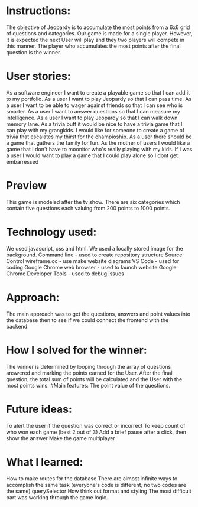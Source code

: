 # Instructions:
The objective of Jeopardy is to accumulate the most points from a 6x6 grid of questions and categories. Our game is made for a single player. However, it is expected the next User will play and they two players will compete in this manner. The player who accumulates the most points after the final question is the winner. 
# User stories:
As a software engineer I want to create a playable game so that I can add it to my portfolio.
As a user I want to play Jeopardy so that I can pass time.
As a user I want to be able to wager against friends so that I can see who is smarter.
As a user I want to answer questions so that I can measure my intelligence.
As a user I want to play Jeopardy so that I can walk down memory lane.
As a trivia buff it would be nice to have a trivia game that I can play with my grangkids.
I would like for someone to create a game of trivia that escalates my thirst for the champioship.
As a user there should be a game that gathers the family for fun.
As the mother of users I would like a game that I don't have to moonitor who's really playing with my kids.
If I was a user I would want to play a game that I could play alone so I dont get embarressed
# Preview
This game is modeled after the tv show. There are six categories which contain five questions each valuing from 200 points to 1000 points.
# Technology used:
We used javascript, css and html.
We used a locally stored image for the background.
Command line - used to create repository structure
Source Control
wireframe.cc - use make website diagrams
VS Code - used for coding
Google Chrome web browser - used to launch website
Google Chrome Developer Tools - used to debug issues
# Approach:
The main approach was to get the questions, answers and point values into the database then to see if we could connect the frontend with the backend.
# How I solved for the winner:
The winner is determined by looping through the array of questions answered and marking the points earned for the User. After the final question, the total sum of points will be calculated and the User with the most points wins.
#Main features:
The point value of the questions.
# Future ideas:
To alert the user if the question was correct or incorrect
To keep count of who won each game (best 2 out of 3)
Add a brief pause after a click, then show the answer
Make the game multiplayer
# What I learned:
How to make routes for the database
There are almost infinite ways to accomplish the same task (everyone's code is different, no two codes are the same)
querySelector
How think out format and styling
The most difficult part was working through the game logic.

